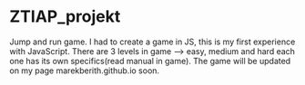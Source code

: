 # ZTIAP_projekt

Jump and run game. I had to create a game in JS, this is my first experience with JavaScript. 
There are 3 levels in game --> easy, medium and hard each one has its own specifics(read manual in game).
The game will be updated on my page marekberith.github.io soon.
